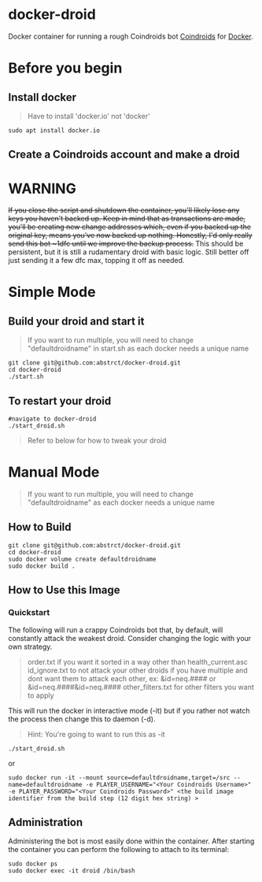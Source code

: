 # docker-droid

Docker container for running a rough Coindroids bot
[Coindroids](https://coindroids.com/) for [Docker](https://www.docker.com).


# Before you begin
## Install docker
> Have to install 'docker.io' not 'docker'
```
sudo apt install docker.io
```
## Create a Coindroids account and make a droid



# WARNING
<del>If you close the script and shutdown the container, you'll likely lose any keys you haven't backed up. Keep in mind that as transactions are made, you'll be creating new change addresses which, even if you backed up the original key, means you've now backed up nothing. Honestly, I'd only really send this bot ~1dfc until we improve the backup process.</del>
This should be persistent, but it is still a rudamentary droid with basic logic. Still better off just sending it a few dfc max, topping it off as needed.




# Simple Mode
## Build your droid and start it
> If you want to run multiple, you will need to change "defaultdroidname" in start.sh as each docker needs a unique name
```
git clone git@github.com:abstrct/docker-droid.git
cd docker-droid
./start.sh
```
## To restart your droid
```
#navigate to docker-droid
./start_droid.sh
```
> Refer to below for how to tweak your droid



# Manual Mode
> If you want to run multiple, you will need to change "defaultdroidname" as each docker needs a unique name
## How to Build
```
git clone git@github.com:abstrct/docker-droid.git
cd docker-droid
sudo docker volume create defaultdroidname
sudo docker build .
```

## How to Use this Image
### Quickstart
The following will run a crappy Coindroids bot that, by default, will constantly attack the weakest droid. Consider changing the logic with your own strategy.
> order.txt if you want it sorted in a way other than health_current.asc
> id_ignore.txt to not attack your other droids if you have multiple and dont want them to attack each other, ex: &id=neq.#### or &id=neq.####&id=neq.####
> other_filters.txt for other filters you want to apply


This will run the docker in interactive mode (-it) but if you rather not watch the process then change this to daemon (-d). 

> Hint: You're going to want to run this as -it
```
./start_droid.sh
```
or
```
sudo docker run -it --mount source=defaultdroidname,target=/src --name=defaultdroidname -e PLAYER_USERNAME="<Your Coindroids Username>" -e PLAYER_PASSWORD="<Your Coindroids Password>" <the build image identifier from the build step (12 digit hex string) > 
```

## Administration
Administering the bot is most easily done within the container. After starting the container you can perform the following to attach to its terminal:

```
sudo docker ps
sudo docker exec -it droid /bin/bash
```